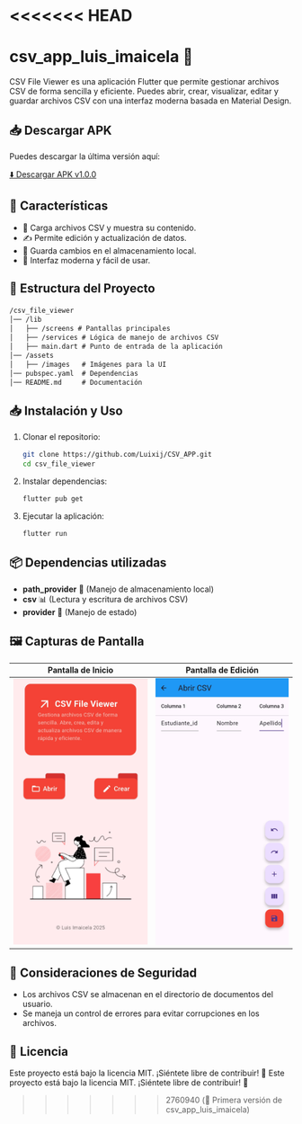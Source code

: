 <<<<<<< HEAD
=======
# csv_app_luis_imaicela 📂

CSV File Viewer es una aplicación Flutter que permite gestionar archivos CSV de forma sencilla y eficiente. Puedes abrir, crear, visualizar, editar y guardar archivos CSV con una interfaz moderna basada en Material Design.

## 📥 Descargar APK
Puedes descargar la última versión aquí:

[⬇️ Descargar APK v1.0.0](https://github.com/Luixij/CSV_APP/releases/tag/v1.0.0)


## 🚀 Características
- 📄 Carga archivos CSV y muestra su contenido.
- ✍️ Permite edición y actualización de datos.
- 💾 Guarda cambios en el almacenamiento local.
- 🎨 Interfaz moderna y fácil de usar.

## 📂 Estructura del Proyecto
```
/csv_file_viewer
│── /lib
│   ├── /screens # Pantallas principales
│   ├── /services # Lógica de manejo de archivos CSV
│   ├── main.dart # Punto de entrada de la aplicación
│── /assets
│   ├── /images   # Imágenes para la UI
│── pubspec.yaml  # Dependencias
│── README.md     # Documentación
```

## 📥 Instalación y Uso
1. Clonar el repositorio:
   ```sh
   git clone https://github.com/Luixij/CSV_APP.git
   cd csv_file_viewer
   ```
2. Instalar dependencias:
   ```sh
   flutter pub get
   ```
3. Ejecutar la aplicación:
   ```sh
   flutter run
   ```

## 📦 Dependencias utilizadas
- **path_provider** 📂 (Manejo de almacenamiento local)
- **csv** 📊 (Lectura y escritura de archivos CSV)
- **provider** 🔄 (Manejo de estado)

## 🖼️ Capturas de Pantalla
| Pantalla de Inicio | Pantalla de Edición |
|--------------------|--------------------|
| ![Inicio](assets/images/pantalla_inicio.png) | ![Edición](assets/images/pantalla_archivo_abierto.png) |

## 📌 Consideraciones de Seguridad
- Los archivos CSV se almacenan en el directorio de documentos del usuario.
- Se maneja un control de errores para evitar corrupciones en los archivos.

## 📜 Licencia
Este proyecto está bajo la licencia MIT. ¡Siéntete libre de contribuir! 🚀
Este proyecto está bajo la licencia MIT. ¡Siéntete libre de contribuir! 🚀
>>>>>>> 2760940 (🚀 Primera versión de csv_app_luis_imaicela)
